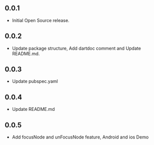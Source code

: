## 0.0.1

* Initial Open Source release.

## 0.0.2

* Update package structure, Add dartdoc comment and Update README.md.

## 0.0.3

* Update pubspec.yaml

## 0.0.4

* Update README.md

## 0.0.5

* Add focusNode and unFocusNode feature, Android and ios Demo
